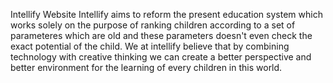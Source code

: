  Intellify Website
 Intellify aims to reform the present education system which works solely on the purpose of ranking children according to a set of parameteres which are old and these parameters doesn't even check the exact potential of the child.
 We at intellify believe that by combining technology with creative thinking we can create a better perspective and better environment for the learning of every children in this world.
